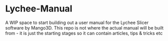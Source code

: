 # Lychee-Manual
A WIP space to start building out a user manual for the Lychee Slicer software by Mango3D. This repo is not where the actual manual will be built from - it is just the starting stages so it can contain articles, tips &amp; tricks etc
